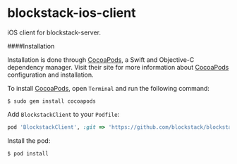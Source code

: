 # blockstack-ios-client
iOS client for blockstack-server.

####Installation

Installation is done through [CocoaPods](http://cocoapods.org/), a Swift and Objective-C dependency manager. Visit their site for more information about [CocoaPods](http://cocoapods.org/) configuration and installation.

To install [CocoaPods](http://cocoapods.org/), open `Terminal` and run the following command:
```
$ sudo gem install cocoapods
```

Add `BlockstackClient` to your `Podfile`:

```ruby
pod 'BlockstackClient', :git => 'https://github.com/blockstack/blockstack-ios-client.git'
```

Install the pod:
```
$ pod install
```
